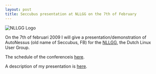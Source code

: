 ```yaml
---
layout: post
title: Seccubus presentation at NLLGG on the 7th of February
---
```

![NLLGG Logo](../../../../assets/nllgg-154.png)

On the 7th of
februari 2009 I will give a presentation/demonstration of AutoNessus (old name
of Seccubus, FB) for the [NLLGG](http://www.nllgg.nl), the Dutch Linux User
Group.

The schedule of the conferenceis
[here](http://www.nllgg.nl/bijeenkomst_20090207).

A description of my presentation is
[here](http://www.nllgg.nl/bijeenkomst_20090207_lezingen#autonessus).

